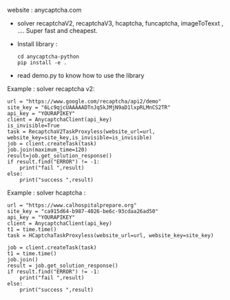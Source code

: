
website : anycaptcha.com

* solver recaptchaV2, recaptchaV3, hcaptcha, funcaptcha, imageToTexxt , .... Super fast and cheapest.

* Install library :

      cd anycaptcha-python
      pip install -e .

* read demo.py to know how to use the library


Example : solver recaptcha v2:

    url = "https://www.google.com/recaptcha/api2/demo"
    site_key = "6Lc9qjcUAAAAADTnJq5kJMjN9aD1lxpRLMnCS2TR"
    api_key = "YOURAPIKEY"
    client = AnycaptchaClient(api_key)
    is_invisible=True
    task = RecaptchaV2TaskProxyless(website_url=url, website_key=site_key,is_invisible=is_invisible)
    job = client.createTask(task)
    job.join(maximum_time=120)
    result=job.get_solution_response()
    if result.find("ERROR") != -1:
        print("fail ",result)
    else:
        print("success ",result)

Example : solver hcaptcha :

    url = "https://www.calhospitalprepare.org"
    site_key = "ca915d64-b987-4026-be6c-93cdaa26ad50"
    api_key = "YOURAPIKEY"
    client = AnycaptchaClient(api_key)
    t1 = time.time()
    task = HCaptchaTaskProxyless(website_url=url, website_key=site_key)

    job = client.createTask(task)
    t1 = time.time()
    job.join()
    result = job.get_solution_response()
    if result.find("ERROR") != -1:
        print("fail ",result)
    else:
        print("success ",result)

